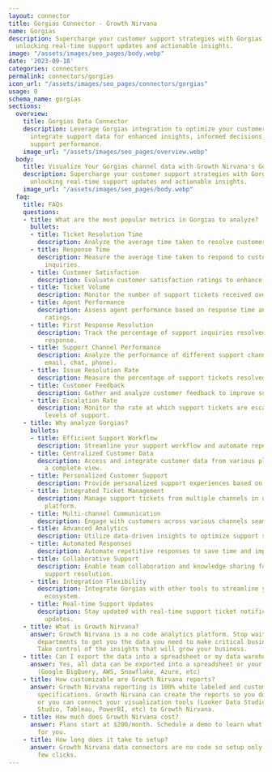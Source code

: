 ```yaml
---
layout: connector
title: Gorgias Connector - Growth Nirvana
name: Gorgias
description: Supercharge your customer support strategies with Gorgias integration,
  unlocking real-time support updates and actionable insights.
image: "/assets/images/seo_pages/body.webp"
date: '2023-09-18'
categories: connectors
permalink: connectors/gorgias
icon_url: "/assets/images/seo_pages/connectors/gorgias"
usage: 0
schema_name: gorgias
sections:
  overview:
    title: Gorgias Data Connector
    description: Leverage Gorgias integration to optimize your customer support. Seamlessly
      integrate support data for enhanced insights, informed decisions, and improved
      support performance.
    image_url: "/assets/images/seo_pages/overview.webp"
  body:
    title: Visualize Your Gorgias channel data with Growth Nirvana's Gorgias Connector
    description: Supercharge your customer support strategies with Gorgias integration,
      unlocking real-time support updates and actionable insights.
    image_url: "/assets/images/seo_pages/body.webp"
  faq:
    title: FAQs
    questions:
    - title: What are the most popular metrics in Gorgias to analyze?
      bullets:
      - title: Ticket Resolution Time
        description: Analyze the average time taken to resolve customer support tickets.
      - title: Response Time
        description: Measure the average time taken to respond to customer support
          inquiries.
      - title: Customer Satisfaction
        description: Evaluate customer satisfaction ratings to enhance support experience.
      - title: Ticket Volume
        description: Monitor the number of support tickets received over a given period.
      - title: Agent Performance
        description: Assess agent performance based on response time and customer
          ratings.
      - title: First Response Resolution
        description: Track the percentage of support inquiries resolved with the initial
          response.
      - title: Support Channel Performance
        description: Analyze the performance of different support channels (e.g.,
          email, chat, phone).
      - title: Issue Resolution Rate
        description: Measure the percentage of support tickets resolved successfully.
      - title: Customer Feedback
        description: Gather and analyze customer feedback to improve support processes.
      - title: Escalation Rate
        description: Monitor the rate at which support tickets are escalated to higher
          levels of support.
    - title: Why analyze Gorgias?
      bullets:
      - title: Efficient Support Workflow
        description: Streamline your support workflow and automate repetitive tasks.
      - title: Centralized Customer Data
        description: Access and integrate customer data from various platforms for
          a complete view.
      - title: Personalized Customer Support
        description: Provide personalized support experiences based on customer information.
      - title: Integrated Ticket Management
        description: Manage support tickets from multiple channels in one centralized
          platform.
      - title: Multi-channel Communication
        description: Engage with customers across various channels seamlessly.
      - title: Advanced Analytics
        description: Utilize data-driven insights to optimize support strategies.
      - title: Automated Responses
        description: Automate repetitive responses to save time and improve efficiency.
      - title: Collaborative Support
        description: Enable team collaboration and knowledge sharing for efficient
          support resolution.
      - title: Integration Flexibility
        description: Integrate Gorgias with other tools to streamline your support
          ecosystem.
      - title: Real-time Support Updates
        description: Stay updated with real-time support ticket notifications and
          updates.
    - title: What is Growth Nirvana?
      answer: Growth Nirvana is a no code analytics platform. Stop waiting for other
        departments to get you the data you need to make critical business decisions.
        Take control of the insights that will grow your business.
    - title: Can I export the data into a spreadsheet or my data warehouse?
      answer: Yes, all data can be exported into a spreadsheet or your data warehouse
        (Google BigQuery, AWS, Snowflake, Azure, etc)
    - title: How customizable are Growth Nirvana reports?
      answer: Growth Nirvana reporting is 100% white labeled and customized to your
        specifications. Growth Nirvana can create the reports so you don’t have to
        or you can connect your visualization tools (Looker Data Studio/Google Data
        Studio, Tableau, PowerBI, etc) to Growth Nirvana.
    - title: How much does Growth Nirvana cost?
      answer: Plans start at $200/month. Schedule a demo to learn what plan is best
        for you.
    - title: How long does it take to setup?
      answer: Growth Nirvana data connectors are no code so setup only requires a
        few clicks.
---
```

